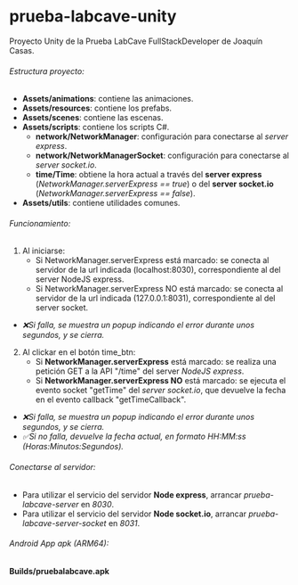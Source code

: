 # prueba-labcave-unity
Proyecto Unity de la Prueba LabCave FullStackDeveloper de Joaqu&iacute;n Casas.

###### Estructura proyecto:
- **Assets/animations**: contiene las animaciones.
- **Assets/resources**: contiene los prefabs.
- **Assets/scenes**: contiene las escenas.
- **Assets/scripts**: contiene los scripts C#.
    + **network/NetworkManager**: configuraci&oacute;n para conectarse al *server express*.
    + **network/NetworkManagerSocket**: configuraci&oacute;n para conectarse al *server socket.io*.
    + **time/Time**: obtiene la hora actual a trav&eacute;s del **server express** (*NetworkManager.serverExpress == true*) o del **server socket.io** (*NetworkManager.serverExpress == false*).
- **Assets/utils**: contiene utilidades comunes.

###### Funcionamiento:
1. Al iniciarse:
    - Si NetworkManager.serverExpress est&aacute; marcado: se conecta al servidor de la url indicada (localhost:8030), correspondiente al del server NodeJS express.
    - Si NetworkManager.serverExpress NO est&aacute; marcado: se conecta al servidor de la url indicada (127.0.0.1:8031), correspondiente al del server socket.
- *❌Si falla, se muestra un popup indicando el error durante unos segundos, y se cierra.*


2. Al clickar en el bot&oacute;n time_btn:
    - Si **NetworkManager.serverExpress** est&aacute; marcado: se realiza una petici&oacute;n GET a la API "/time" del server *NodeJS express*.
    - Si **NetworkManager.serverExpress NO** est&aacute; marcado: se ejecuta el evento socket "getTime" del *server socket.io*,
    que devuelve la fecha en el evento callback "getTimeCallback".
- *❌Si falla, se muestra un popup indicando el error durante unos segundos, y se cierra.*
- *✅Si no falla, devuelve la fecha actual, en formato HH:MM:ss (Horas:Minutos:Segundos).*

###### Conectarse al servidor:
- Para utilizar el servicio del servidor **Node express**, arrancar *prueba-labcave-server* en *8030*.
- Para utilizar el servicio del servidor **Node socket.io**, arrancar *prueba-labcave-server-socket* en *8031*.

###### Android App apk (ARM64):
**Builds/pruebalabcave.apk**
